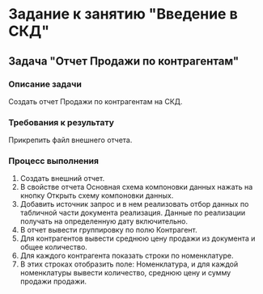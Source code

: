 # Задание к занятию "Введение в СКД"

## Задача "Отчет Продажи по контрагентам"

### Описание задачи

Создать отчет Продажи по контрагентам на СКД. 

### Требования к результату

Прикрепить файл внешнего отчета.


### Процесс выполнения

1. Создать внешний отчет.
2. В свойстве отчета Основная схема компоновки данных нажать на кнопку Открыть схему компоновки данных.
3. Добавить источник запрос и в нем реализовать отбор данных по табличной части документа реализация. Данные по реализации получать на определенную дату включительно.
4. В отчет вывести группировку по полю Контрагент. 
5. Для контрагентов вывести среднюю цену продажи из документа и общее количество.
6. Для каждого контрагента показать строки по номенклатуре.
7. В этих строках отобразить поле: Номенклатура, и для каждой номенклатуры вывести количество, среднюю цену и сумму продажи продажи.

